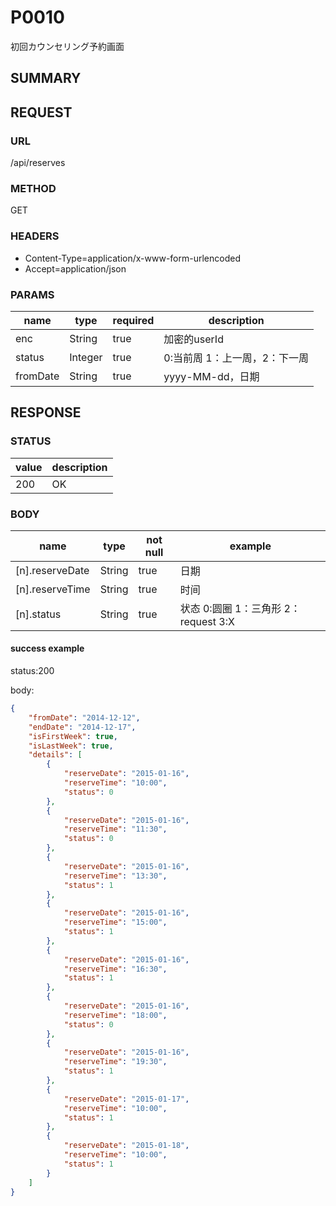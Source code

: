 # P0010
初回カウンセリング予約画面

## SUMMARY

## REQUEST

### URL
/api/reserves

### METHOD

GET

### HEADERS

* Content-Type=application/x-www-form-urlencoded
* Accept=application/json

### PARAMS

| name | type | required | description |
| ----- | ----- | ----- | ----- |
| enc | String | true | 加密的userId |
| status | Integer | true | 0:当前周 1：上一周，2：下一周   |
| fromDate | String | true | yyyy-MM-dd，日期  |

## RESPONSE

### STATUS

| value | description |
| ----- | -----|
| 200 | OK |
### BODY

| name | type | not null |example |
| ----- | -----| ----- | ----- |
| [n].reserveDate | String | true | 日期 |
| [n].reserveTime | String | true | 时间  |
| [n].status | String | true | 状态 0:圆圈 1：三角形 2：request 3:X  |

#### success example

status:200

body:
```json
{
    "fromDate": "2014-12-12",
    "endDate": "2014-12-17",
    "isFirstWeek": true,
    "isLastWeek": true,
    "details": [
        {
            "reserveDate": "2015-01-16",
            "reserveTime": "10:00",
            "status": 0
        },
        {
            "reserveDate": "2015-01-16",
            "reserveTime": "11:30",
            "status": 0
        },
        {
            "reserveDate": "2015-01-16",
            "reserveTime": "13:30",
            "status": 1
        },
        {
            "reserveDate": "2015-01-16",
            "reserveTime": "15:00",
            "status": 1
        },
        {
            "reserveDate": "2015-01-16",
            "reserveTime": "16:30",
            "status": 1
        },
        {
            "reserveDate": "2015-01-16",
            "reserveTime": "18:00",
            "status": 0
        },
        {
            "reserveDate": "2015-01-16",
            "reserveTime": "19:30",
            "status": 1
        },
        {
            "reserveDate": "2015-01-17",
            "reserveTime": "10:00",
            "status": 1
        },
        {
            "reserveDate": "2015-01-18",
            "reserveTime": "10:00",
            "status": 1
        }
    ]
}
```

